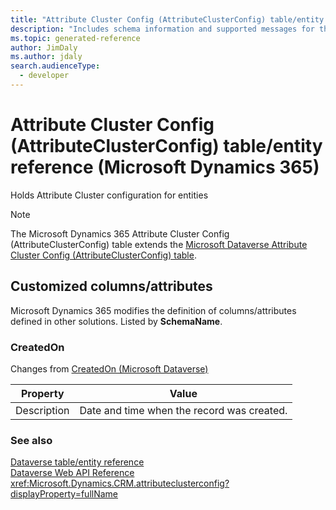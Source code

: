 ```yaml
---
title: "Attribute Cluster Config (AttributeClusterConfig) table/entity reference (Microsoft Dynamics 365)"
description: "Includes schema information and supported messages for the Attribute Cluster Config (AttributeClusterConfig) table/entity with Microsoft Dynamics 365."
ms.topic: generated-reference
author: JimDaly
ms.author: jdaly
search.audienceType: 
  - developer
---
```


# Attribute Cluster Config (AttributeClusterConfig) table/entity reference (Microsoft Dynamics 365)

Holds Attribute Cluster configuration for entities

> [!NOTE]
> The Microsoft Dynamics 365 Attribute Cluster Config (AttributeClusterConfig) table extends the [Microsoft Dataverse Attribute Cluster Config (AttributeClusterConfig) table](/power-apps/developer/data-platform/reference/entities/attributeclusterconfig).



## Customized columns/attributes

Microsoft Dynamics 365 modifies the definition of columns/attributes defined in other solutions. Listed by **SchemaName**.

### <a name="BKMK_CreatedOn"></a> CreatedOn

Changes from [CreatedOn (Microsoft Dataverse)](/power-apps/developer/data-platform/reference/entities/attributeclusterconfig#BKMK_CreatedOn)

|Property|Value|
|---|---|
|Description|Date and time when the record was created.|




### See also

[Dataverse table/entity reference](/power-apps/developer/data-platform/reference/about-entity-reference)  
[Dataverse Web API Reference](/power-apps/developer/data-platform/webapi/reference/about)   
<xref:Microsoft.Dynamics.CRM.attributeclusterconfig?displayProperty=fullName>
